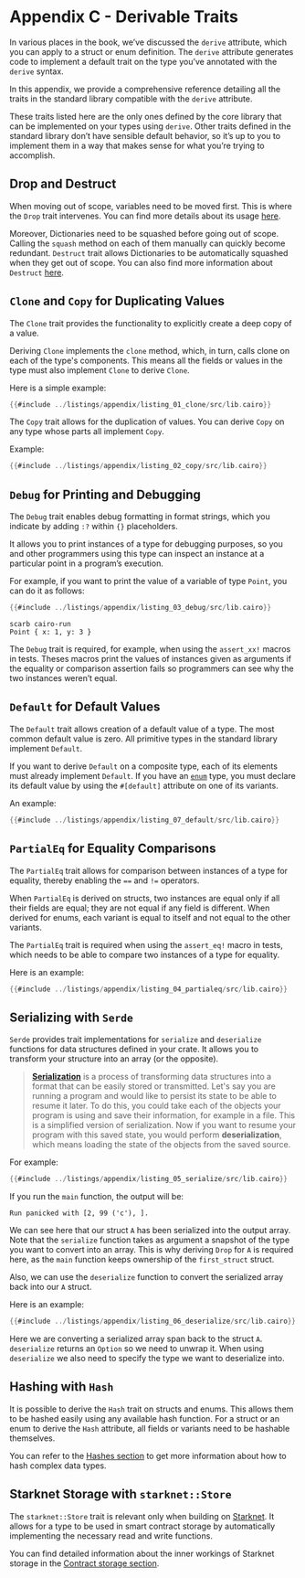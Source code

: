 # Appendix C - Derivable Traits

In various places in the book, we’ve discussed the `derive` attribute, which you can apply to a struct or enum definition. The `derive` attribute generates code to implement a default trait on the type you’ve annotated with the `derive` syntax.

In this appendix, we provide a comprehensive reference detailing all the traits in the standard library compatible with the `derive` attribute.

These traits listed here are the only ones defined by the core library that can be implemented on your types using `derive`. Other traits defined in the standard library don’t have sensible default behavior, so it’s up to you to implement them in a way that makes sense for what you’re trying to accomplish.

## Drop and Destruct

When moving out of scope, variables need to be moved first. This is where the `Drop` trait intervenes. You can find more details about its usage [here](ch04-01-what-is-ownership.md#no-op-destruction-the-drop-trait).

Moreover, Dictionaries need to be squashed before going out of scope. Calling the `squash` method on each of them manually can quickly become redundant. `Destruct` trait allows Dictionaries to be automatically squashed when they get out of scope. You can also find more information about `Destruct` [here](ch04-01-what-is-ownership.md#destruction-with-a-side-effect-the-destruct-trait).

## `Clone` and `Copy` for Duplicating Values

The `Clone` trait provides the functionality to explicitly create a deep copy of a value.

Deriving `Clone` implements the `clone` method, which, in turn, calls clone on each of the type's components. This means all the fields or values in the type must also implement `Clone` to derive `Clone`.

Here is a simple example:

```rust
{{#include ../listings/appendix/listing_01_clone/src/lib.cairo}}
```

The `Copy` trait allows for the duplication of values. You can derive `Copy` on any type whose parts all implement `Copy`.

Example:

```rust
{{#include ../listings/appendix/listing_02_copy/src/lib.cairo}}
```

## `Debug` for Printing and Debugging

The `Debug` trait enables debug formatting in format strings, which you indicate by adding `:?` within `{}` placeholders.

It allows you to print instances of a type for debugging purposes, so you and other programmers using this type can inspect an instance at a particular point in a program’s execution.

For example, if you want to print the value of a variable of type `Point`, you can do it as follows:

```rust
{{#include ../listings/appendix/listing_03_debug/src/lib.cairo}}
```

```shell
scarb cairo-run
Point { x: 1, y: 3 }
```

The `Debug` trait is required, for example, when using the `assert_xx!` macros in tests. Theses macros print the values of instances given as arguments if the equality or comparison assertion fails so programmers can see why the two instances weren’t equal.

## `Default` for Default Values

The `Default` trait allows creation of a default value of a type. The most common default value is zero. All primitive types in the standard library implement `Default`.

If you want to derive `Default` on a composite type, each of its elements must already implement `Default`. If you have an [`enum`](ch06-01-enums.md) type, you must declare its default value by using the `#[default]` attribute on one of its variants.

An example:

```rust
{{#include ../listings/appendix/listing_07_default/src/lib.cairo}}
```

## `PartialEq` for Equality Comparisons

The `PartialEq` trait allows for comparison between instances of a type for equality, thereby enabling the `==` and `!=` operators.

When `PartialEq` is derived on structs, two instances are equal only if all their fields are equal; they are not equal if any field is different. When derived for enums, each variant is equal to itself and not equal to the other variants.

The `PartialEq` trait is required when using the `assert_eq!` macro in tests, which needs to be able to compare two instances of a type for equality.

Here is an example:

```rust
{{#include ../listings/appendix/listing_04_partialeq/src/lib.cairo}}
```

## Serializing with `Serde`

`Serde` provides trait implementations for `serialize` and `deserialize` functions for data structures defined in your crate. It allows you to transform your structure into an array (or the opposite).

> **[Serialization](https://en.wikipedia.org/wiki/Serialization)** is a process of transforming data structures into a format that can be easily stored or transmitted. Let's say you are running a program and would like to persist its state to be able to resume it later. To do this, you could take each of the objects your program is using and save their information, for example in a file. This is a simplified version of serialization. Now if you want to resume your program with this saved state, you would perform **deserialization**, which means loading the state of the objects from the saved source.

For example:

```rust
{{#include ../listings/appendix/listing_05_serialize/src/lib.cairo}}

```

If you run the `main` function, the output will be:

```shell
Run panicked with [2, 99 ('c'), ].
```

We can see here that our struct `A` has been serialized into the output array. Note that the `serialize` function takes as argument a snapshot of the type you want to convert into an array. This is why deriving `Drop` for `A` is required here, as the `main` function keeps ownership of the `first_struct` struct.

Also, we can use the `deserialize` function to convert the serialized array back into our `A` struct.

Here is an example:

```rust
{{#include ../listings/appendix/listing_06_deserialize/src/lib.cairo}}
```

Here we are converting a serialized array span back to the struct `A`. `deserialize` returns an `Option` so we need to unwrap it. When using `deserialize` we also need to specify the type we want to deserialize into.

## Hashing with `Hash`

It is possible to derive the `Hash` trait on structs and enums. This allows them to be hashed easily using any available hash function. For a struct or an enum to derive the `Hash` attribute, all fields or variants need to be hashable themselves.

You can refer to the [Hashes section](ch11-04-hash.md) to get more information about how to hash complex data types.

## Starknet Storage with `starknet::Store`

The `starknet::Store` trait is relevant only when building on [Starknet](ch13-00-introduction-to-starknet-smart-contracts.md). It allows for a type to be used in smart contract storage by automatically implementing the necessary read and write functions.

You can find detailed information about the inner workings of Starknet storage in the [Contract storage section](ch14-01-contract-storage.md).
